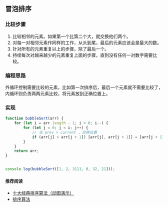 ## 冒泡排序
### 比较步骤
1. 比较相邻的元素。如果第一个比第二个大，就交换他们两个。
2. 对每一对相邻元素作同样的工作，从头到尾，最后的元素应该会是最大的数。
3. 针对所有的元素重复以上的步骤，除了最后一个。
4. 持续每次对越来越少的元素重复上面的步骤，直到没有任何一对数字需要比较。 
### 编程思路
外循环控制需要比较的元素，比如第一次排序后，最后一个元素就不需要比较了，内循环则负责两两元素比较，将元素放到正确位置上。
### 实现
```js
function bubbleSort(arr) {
    for (let i = arr.length - 1; i > 0; i--) {
        for (let j = 0; j < i; j++) {
            // 当 prev > current ，交换位置
            if (arr[j] > arr[j + 1]) [arr[j], arr[j + 1]] = [arr[j + 1], arr[j]];
        }
    }
    return arr;
}


console.log(bubbleSort([1, 2, 3111, 0, 32, 21]));
```

#### 推荐阅读
- [十大经典排序算法（动图演示）](https://www.cnblogs.com/onepixel/p/7674659.html)
- [排序算法](https://zxpsuper.github.io/Demo/advanced_front_end/suanfa/sort.html#_1-%E5%86%92%E6%B3%A1%E6%8E%92%E5%BA%8F)
